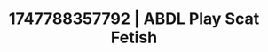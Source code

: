 ---
categories:
- Gymnastics
- Whispered desires
- Mindful kink
- Slow undress
- Erotic silhouette
image: /assets/images/1747788357792.jpg
layout: post
seo:
  description: Featured content with high-quality Scat Fetish, ABDL Play. HD images
    available.
  keywords: Scat Fetish, ABDL Play
  og_image: /assets/images/1747788357792.jpg
  schema_type: VisualArtwork
tags:
- ABDL Play
- Scat Fetish
- '#1747788357792'
title: 1747788357792 | ABDL Play Scat Fetish
---